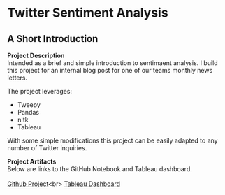 # Twitter Sentiment Analysis
## A Short Introduction

**Project Description**<br>
Intended as a brief and simple introduction to sentimaent analysis.  I build this project for an internal blog post for one of our teams monthly news letters.

The project leverages:<br>
* Tweepy
* Pandas
* nltk
* Tableau

With some simple modifications this project can be easily adapted to any number of Twitter inquiries. 

**Project Artifacts**<br>
Below are links to the GitHub Notebook and Tableau dashboard.<br><br>
[Github Project]("https://github.com/els-pnw/twitter-sentiment")<br>
[Tableau Dashboard]("https://public.tableau.com/views/AnalyzeTwitterData/AnalyzeTwitterData?:language=en-US&:retry=yes&:display_count=n&:origin=viz_share_link")

